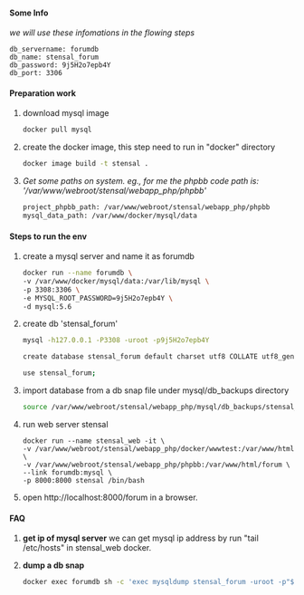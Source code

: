 


#### Some Info

*we will use these infomations in the flowing steps*

```
db_servername: forumdb
db_name: stensal_forum
db_password: 9j5H2o7epb4Y
db_port: 3306
```


#### Preparation work

1. download mysql image

    ```bash
    docker pull mysql
    ```
2. create the docker image, this step need to run in "docker" directory
    
    ```bash
    docker image build -t stensal .
    ```

3. *Get some paths on system. eg., for me the phpbb code path is: '/var/www/webroot/stensal/webapp_php/phpbb'*

    ```bash
    project_phpbb_path: /var/www/webroot/stensal/webapp_php/phpbb
    mysql_data_path: /var/www/docker/mysql/data
    ```



#### Steps to run the env

1. create a mysql server and name it as forumdb 
    ```bash
    docker run --name forumdb \
    -v /var/www/docker/mysql/data:/var/lib/mysql \
    -p 3308:3306 \
    -e MYSQL_ROOT_PASSWORD=9j5H2o7epb4Y \
    -d mysql:5.6
    ```
2. create db 'stensal_forum'
    ```bash
    mysql -h127.0.0.1 -P3308 -uroot -p9j5H2o7epb4Y
    
    create database stensal_forum default charset utf8 COLLATE utf8_general_ci;
    
    use stensal_forum;
    ```
3. import database from a db snap file under mysql/db_backups directory
    ```bash
    source /var/www/webroot/stensal/webapp_php/mysql/db_backups/stensal_forum.sql
    ```

4. run web server stensal
    ```
    docker run --name stensal_web -it \
    -v /var/www/webroot/stensal/webapp_php/docker/wwwtest:/var/www/html \
    -v /var/www/webroot/stensal/webapp_php/phpbb:/var/www/html/forum \
    --link forumdb:mysql \
    -p 8000:8000 stensal /bin/bash
    ```
5. open http://localhost:8000/forum in a browser.
    
#### FAQ
1. **get ip of mysql server**
    we can get mysql ip address by run "tail /etc/hosts" in stensal_web docker.

2. **dump a db snap**
    ```bash
    docker exec forumdb sh -c 'exec mysqldump stensal_forum -uroot -p"$MYSQL_ROOT_PASSWORD"' > ./db_backups/stensal_forum.sql
    ```
